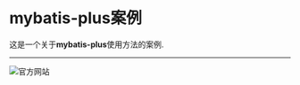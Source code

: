# **mybatis-plus案例**
这是一个关于**mybatis-plus**使用方法的案例.   

***

![](https://b11et3un53m.feishu.cn/wiki/PsyawI04ei2FQykqfcPcmd7Dnsc#Lz38dQlkcoppgwxXfbacwklwnWb  "官方网站")

